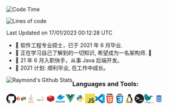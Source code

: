 <!--START_SECTION:waka-->
![Code Time](http://img.shields.io/badge/Code%20Time-3%2C140%20hrs%2033%20mins-blue)

![Lines of code](https://img.shields.io/badge/From%20Hello%20World%20I%27ve%20Written-727%20Thousand%20lines%20of%20code-blue)


 Last Updated on 17/01/2023 00:12:28 UTC
<!--END_SECTION:waka-->

- 🔭  软件工程专业硕士，已于 2021 年 6 月毕业.
- 🌱  正在学习自己了解到的一切知识, 希望成为一名架构师. 🤣
- 👯  21 年 6 月入职快手，从事 Java 后端开发。
- 🥅  2021 计划: 顺利毕业, 在工作中成长。


<img align="left" alt="Raymond's Github Stats" src="https://github-readme-stats.vercel.app/api?username=raymond-zhao&show_icons=true&hide_border=true&count_private=true" />

### Languages and Tools:

[<img align="left" alt="GitHub" width="26px" src="https://raw.githubusercontent.com/github/explore/78df643247d429f6cc873026c0622819ad797942/topics/github/github.png" />](https://github.com/raymond-zhao)
[<img align="left" alt="Git" width="26px" src="https://raw.githubusercontent.com/github/explore/80688e429a7d4ef2fca1e82350fe8e3517d3494d/topics/git/git.png" />](https://git-scm.com/)
[<img align="left" alt="Java" width="26px" src="https://raw.githubusercontent.com/github/explore/80688e429a7d4ef2fca1e82350fe8e3517d3494d/topics/java/java.png" />](https://www.oracle.com/java/technologies/javase-downloads.html)
[<img align="left" alt="MySQL" width="26px" src="https://raw.githubusercontent.com/github/explore/80688e429a7d4ef2fca1e82350fe8e3517d3494d/topics/mysql/mysql.png" />](https://www.mysql.com/)
[<img align="left" alt="Redis" width="26px" src="https://raw.githubusercontent.com/github/explore/80688e429a7d4ef2fca1e82350fe8e3517d3494d/topics/redis/redis.png" />](https://redis.io/)
[<img align="left" alt="Docker" width="26px" src="https://raw.githubusercontent.com/github/explore/80688e429a7d4ef2fca1e82350fe8e3517d3494d/topics/docker/docker.png" />](https://www.docker.com/)
[<img align="left" alt="Vue.js" width="26px" src="https://raw.githubusercontent.com/github/explore/80688e429a7d4ef2fca1e82350fe8e3517d3494d/topics/vue/vue.png" />](https://cn.vuejs.org/index.html)
[<img align="left" alt="Python" width="26px" src="https://raw.githubusercontent.com/github/explore/80688e429a7d4ef2fca1e82350fe8e3517d3494d/topics/python/python.png" />](https://www.python.org/)
<img align="left" alt="JavaScript" width="26px" src="https://raw.githubusercontent.com/github/explore/80688e429a7d4ef2fca1e82350fe8e3517d3494d/topics/javascript/javascript.png" />
<img align="left" alt="Visual Studio Code" width="26px" src="https://raw.githubusercontent.com/github/explore/80688e429a7d4ef2fca1e82350fe8e3517d3494d/topics/visual-studio-code/visual-studio-code.png" />
<img align="left" alt="HTML5" width="26px" src="https://raw.githubusercontent.com/github/explore/80688e429a7d4ef2fca1e82350fe8e3517d3494d/topics/html/html.png" />
<img align="left" alt="CSS3" width="26px" src="https://raw.githubusercontent.com/github/explore/80688e429a7d4ef2fca1e82350fe8e3517d3494d/topics/css/css.png" />
<img align="left" alt="Linux" width="26px" src="https://raw.githubusercontent.com/github/explore/80688e429a7d4ef2fca1e82350fe8e3517d3494d/topics/linux/linux.png" />
<img align="left" alt="Terminal" width="26px" src="https://raw.githubusercontent.com/github/explore/80688e429a7d4ef2fca1e82350fe8e3517d3494d/topics/terminal/terminal.png" />
<img align="left" alt="LaTex" width="26px" src="https://raw.githubusercontent.com/github/explore/80688e429a7d4ef2fca1e82350fe8e3517d3494d/topics/latex/latex.png" />
<img align="left" alt="SQL" width="26px" src="https://raw.githubusercontent.com/github/explore/80688e429a7d4ef2fca1e82350fe8e3517d3494d/topics/sql/sql.png" />
